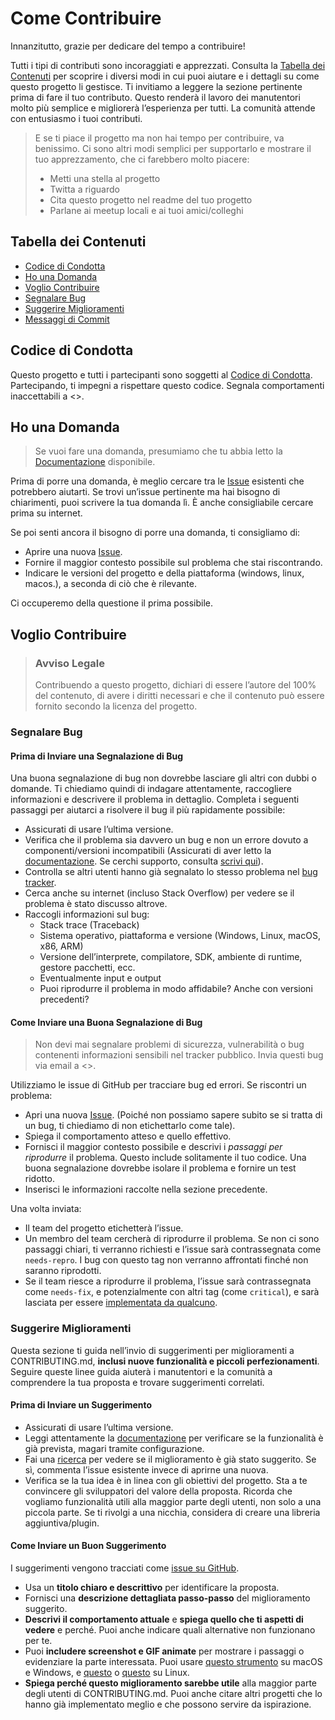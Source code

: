 # Come Contribuire

Innanzitutto, grazie per dedicare del tempo a contribuire!

Tutti i tipi di contributi sono incoraggiati e apprezzati. Consulta la [Tabella dei Contenuti](#table-of-contents) per scoprire i diversi modi in cui puoi aiutare e i dettagli su come questo progetto li gestisce. Ti invitiamo a leggere la sezione pertinente prima di fare il tuo contributo. Questo renderà il lavoro dei manutentori molto più semplice e migliorerà l’esperienza per tutti. La comunità attende con entusiasmo i tuoi contributi.

> E se ti piace il progetto ma non hai tempo per contribuire, va benissimo. Ci sono altri modi semplici per supportarlo e mostrare il tuo apprezzamento, che ci farebbero molto piacere:
> - Metti una stella al progetto
> - Twitta a riguardo
> - Cita questo progetto nel readme del tuo progetto
> - Parlane ai meetup locali e ai tuoi amici/colleghi

## Tabella dei Contenuti

- [Codice di Condotta](https://github.com/Leo-Galli/74181/blob/main/CODE_OF_CONDUCT.md)
- [Ho una Domanda](mailto:leo.galli.iphone@icloud.com)
- [Voglio Contribuire](mailto:leo.galli.iphone@icloud.com)
- [Segnalare Bug](mailto:leo.galli.iphone@icloud.com)
- [Suggerire Miglioramenti](https://github.com/Leo-Galli/74181/pulls)
- [Messaggi di Commit](https://github.com/Leo-Galli/74181/pulls)

## Codice di Condotta

Questo progetto e tutti i partecipanti sono soggetti al
[Codice di Condotta](https://github.com/Leo-Galli/74181/blob/main/CODE_OF_CONDUCT.md).
Partecipando, ti impegni a rispettare questo codice. Segnala comportamenti inaccettabili a <>.

## Ho una Domanda

> Se vuoi fare una domanda, presumiamo che tu abbia letto la [Documentazione](https://github.com/Leo-Galli/74181/wiki) disponibile.

Prima di porre una domanda, è meglio cercare tra le [Issue](https://github.com/Leo-Galli/74181/issues) esistenti che potrebbero aiutarti. Se trovi un’issue pertinente ma hai bisogno di chiarimenti, puoi scrivere la tua domanda lì. È anche consigliabile cercare prima su internet.

Se poi senti ancora il bisogno di porre una domanda, ti consigliamo di:

- Aprire una nuova [Issue]([/issues/new](https://github.com/Leo-Galli/74181/issues/new)).
- Fornire il maggior contesto possibile sul problema che stai riscontrando.
- Indicare le versioni del progetto e della piattaforma (windows, linux, macos.), a seconda di ciò che è rilevante.

Ci occuperemo della questione il prima possibile.

## Voglio Contribuire

> ### Avviso Legale
> Contribuendo a questo progetto, dichiari di essere l’autore del 100% del contenuto, di avere i diritti necessari e che il contenuto può essere fornito secondo la licenza del progetto.

### Segnalare Bug

#### Prima di Inviare una Segnalazione di Bug

Una buona segnalazione di bug non dovrebbe lasciare gli altri con dubbi o domande. Ti chiediamo quindi di indagare attentamente, raccogliere informazioni e descrivere il problema in dettaglio. Completa i seguenti passaggi per aiutarci a risolvere il bug il più rapidamente possibile:

- Assicurati di usare l’ultima versione.
- Verifica che il problema sia davvero un bug e non un errore dovuto a componenti/versioni incompatibili (Assicurati di aver letto la [documentazione](https://github.com/Leo-Galli/74181/wiki). Se cerchi supporto, consulta [scrivi qui](mailto:leo.galli.iphone@icloud.com)).
- Controlla se altri utenti hanno già segnalato lo stesso problema nel [bug tracker](https://github.com/Leo-Galli/74181/issues?q=state%3Aopen%20label%3Abug).
- Cerca anche su internet (incluso Stack Overflow) per vedere se il problema è stato discusso altrove.
- Raccogli informazioni sul bug:
  - Stack trace (Traceback)
  - Sistema operativo, piattaforma e versione (Windows, Linux, macOS, x86, ARM)
  - Versione dell’interprete, compilatore, SDK, ambiente di runtime, gestore pacchetti, ecc.
  - Eventualmente input e output
  - Puoi riprodurre il problema in modo affidabile? Anche con versioni precedenti?

#### Come Inviare una Buona Segnalazione di Bug

> Non devi mai segnalare problemi di sicurezza, vulnerabilità o bug contenenti informazioni sensibili nel tracker pubblico. Invia questi bug via email a <>.

Utilizziamo le issue di GitHub per tracciare bug ed errori. Se riscontri un problema:

- Apri una nuova [Issue](https://github.com/Leo-Galli/74181/issues/new). (Poiché non possiamo sapere subito se si tratta di un bug, ti chiediamo di non etichettarlo come tale).
- Spiega il comportamento atteso e quello effettivo.
- Fornisci il maggior contesto possibile e descrivi i *passaggi per riprodurre* il problema. Questo include solitamente il tuo codice. Una buona segnalazione dovrebbe isolare il problema e fornire un test ridotto.
- Inserisci le informazioni raccolte nella sezione precedente.

Una volta inviata:

- Il team del progetto etichetterà l’issue.
- Un membro del team cercherà di riprodurre il problema. Se non ci sono passaggi chiari, ti verranno richiesti e l’issue sarà contrassegnata come `needs-repro`. I bug con questo tag non verranno affrontati finché non saranno riprodotti.
- Se il team riesce a riprodurre il problema, l’issue sarà contrassegnata come `needs-fix`, e potenzialmente con altri tag (come `critical`), e sarà lasciata per essere [implementata da qualcuno](#your-first-code-contribution).

### Suggerire Miglioramenti

Questa sezione ti guida nell’invio di suggerimenti per miglioramenti a CONTRIBUTING.md, **inclusi nuove funzionalità e piccoli perfezionamenti**. Seguire queste linee guida aiuterà i manutentori e la comunità a comprendere la tua proposta e trovare suggerimenti correlati.

#### Prima di Inviare un Suggerimento

- Assicurati di usare l’ultima versione.
- Leggi attentamente la [documentazione]() per verificare se la funzionalità è già prevista, magari tramite configurazione.
- Fai una [ricerca](https://github.com/Leo-Galli/74181/issues) per vedere se il miglioramento è già stato suggerito. Se sì, commenta l’issue esistente invece di aprirne una nuova.
- Verifica se la tua idea è in linea con gli obiettivi del progetto. Sta a te convincere gli sviluppatori del valore della proposta. Ricorda che vogliamo funzionalità utili alla maggior parte degli utenti, non solo a una piccola parte. Se ti rivolgi a una nicchia, considera di creare una libreria aggiuntiva/plugin.

#### Come Inviare un Buon Suggerimento

I suggerimenti vengono tracciati come [issue su GitHub](https://github.com/Leo-Galli/74181/issues).

- Usa un **titolo chiaro e descrittivo** per identificare la proposta.
- Fornisci una **descrizione dettagliata passo-passo** del miglioramento suggerito.
- **Descrivi il comportamento attuale** e **spiega quello che ti aspetti di vedere** e perché. Puoi anche indicare quali alternative non funzionano per te.
- Puoi **includere screenshot e GIF animate** per mostrare i passaggi o evidenziare la parte interessata. Puoi usare [questo strumento](https://www.cockos.com/licecap/) su macOS e Windows, e [questo](https://github.com/colinkeenan/silentcast) o [questo](https://github.com/GNOME/byzanz) su Linux.
- **Spiega perché questo miglioramento sarebbe utile** alla maggior parte degli utenti di CONTRIBUTING.md. Puoi anche citare altri progetti che lo hanno già implementato meglio e che possono servire da ispirazione.
